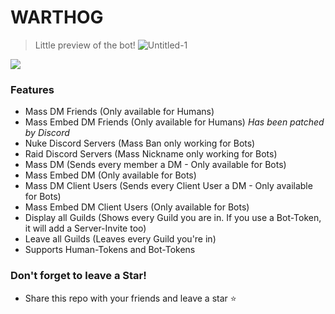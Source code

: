 # WARTHOG

> Little preview of the bot!
![Untitled-1](https://user-images.githubusercontent.com/78349534/178534254-b6988c60-1262-41da-a07f-e27a7685eba1.png)

![](https://user-images.githubusercontent.com/78349534/178532961-737a6147-47df-4d54-b1f2-0b8ec1604713.png)


### Features

- Mass DM Friends (Only available for Humans)
- Mass Embed DM Friends (Only available for Humans) *Has been patched by Discord*
- Nuke Discord Servers (Mass Ban only working for Bots)
- Raid Discord Servers (Mass Nickname only working for Bots)
- Mass DM (Sends every member a DM - Only available for Bots)
- Mass Embed DM (Only available for Bots)
- Mass DM Client Users (Sends every Client User a DM - Only available for Bots)
- Mass Embed DM Client Users (Only available for Bots)
- Display all Guilds (Shows every Guild you are in. If you use a Bot-Token, it will add a Server-Invite too)
- Leave all Guilds (Leaves every Guild you're in)
- Supports Human-Tokens and Bot-Tokens

### Don't forget to leave a Star!

- Share this repo with your friends and leave a star ⭐️
